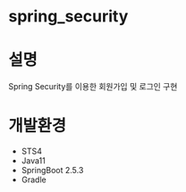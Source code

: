 # spring_security

# 설명
Spring Security를 이용한 회원가입 및 로그인 구현

# 개발환경
- STS4
- Java11
- SpringBoot 2.5.3
- Gradle
